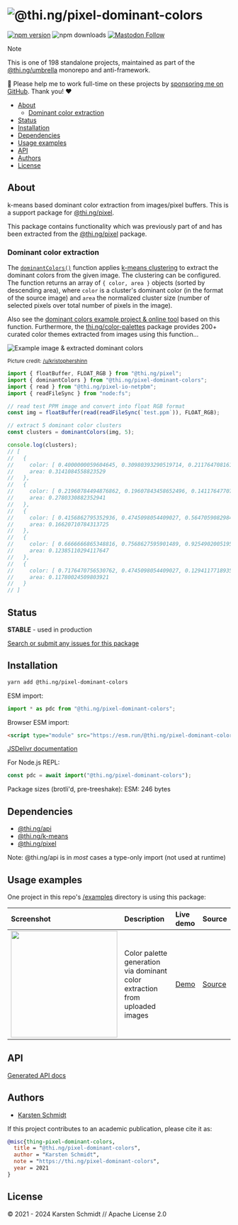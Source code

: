 <!-- This file is generated - DO NOT EDIT! -->
<!-- Please see: https://github.com/thi-ng/umbrella/blob/develop/CONTRIBUTING.md#changes-to-readme-files -->
# ![@thi.ng/pixel-dominant-colors](https://media.thi.ng/umbrella/banners-20230807/thing-pixel-dominant-colors.svg?60875ef0)

[![npm version](https://img.shields.io/npm/v/@thi.ng/pixel-dominant-colors.svg)](https://www.npmjs.com/package/@thi.ng/pixel-dominant-colors)
![npm downloads](https://img.shields.io/npm/dm/@thi.ng/pixel-dominant-colors.svg)
[![Mastodon Follow](https://img.shields.io/mastodon/follow/109331703950160316?domain=https%3A%2F%2Fmastodon.thi.ng&style=social)](https://mastodon.thi.ng/@toxi)

> [!NOTE]
> This is one of 198 standalone projects, maintained as part
> of the [@thi.ng/umbrella](https://github.com/thi-ng/umbrella/) monorepo
> and anti-framework.
>
> 🚀 Please help me to work full-time on these projects by [sponsoring me on
> GitHub](https://github.com/sponsors/postspectacular). Thank you! ❤️

- [About](#about)
  - [Dominant color extraction](#dominant-color-extraction)
- [Status](#status)
- [Installation](#installation)
- [Dependencies](#dependencies)
- [Usage examples](#usage-examples)
- [API](#api)
- [Authors](#authors)
- [License](#license)

## About

k-means based dominant color extraction from images/pixel buffers. This is a support package for [@thi.ng/pixel](https://github.com/thi-ng/umbrella/tree/develop/packages/pixel).

This package contains functionality which was previously part of and has been
extracted from the [@thi.ng/pixel](https://thi.ng/pixel) package.

### Dominant color extraction

The
[`dominantColors()`](https://docs.thi.ng/umbrella/pixel/functions/dominantColors.html)
function applies [k-means
clustering](https://github.com/thi-ng/umbrella/tree/develop/packages/k-means) to
extract the dominant colors from the given image. The clustering can be
configured. The function returns an array of `{ color, area }` objects (sorted
by descending area), where `color` is a cluster's dominant color (in the format
of the source image) and `area` the normalized cluster size (number of selected
pixels over total number of pixels in the image).

Also see the [dominant colors example project & online
tool](https://demo.thi.ng/umbrella/dominant-colors/) based on this function.
Furthermore, the
[thi.ng/color-palettes](https://github.com/thi-ng/umbrella/tree/develop/packages/color-palettes)
package provides 200+ curated color themes extracted from images using this
function...

![Example image & extracted dominant colors](https://raw.githubusercontent.com/thi-ng/umbrella/develop/assets/pixel/dominant-colors-01.jpg)

<small>Picture credit: [/u/kristophershinn](https://www.reddit.com/r/EarthPorn/comments/j3z0f6/fall_in_yosemite_valley_oc3186_3983/)</small>

```ts tangle:export/readme.ts
import { floatBuffer, FLOAT_RGB } from "@thi.ng/pixel";
import { dominantColors } from "@thi.ng/pixel-dominant-colors";
import { read } from "@thi.ng/pixel-io-netpbm";
import { readFileSync } from "node:fs";

// read test PPM image and convert into float RGB format
const img = floatBuffer(read(readFileSync(`test.ppm`)), FLOAT_RGB);

// extract 5 dominant color clusters
const clusters = dominantColors(img, 5);

console.log(clusters);
// [
//   {
//     color: [ 0.4000000059604645, 0.30980393290519714, 0.21176470816135406 ],
//     area: 0.3141084558823529
//   },
//   {
//     color: [ 0.21960784494876862, 0.19607843458652496, 0.1411764770746231 ],
//     area: 0.2780330882352941
//   },
//   {
//     color: [ 0.4156862795352936, 0.4745098054409027, 0.5647059082984924 ],
//     area: 0.16620710784313725
//   },
//   {
//     color: [ 0.6666666865348816, 0.7568627595901489, 0.9254902005195618 ],
//     area: 0.12385110294117647
//   },
//   {
//     color: [ 0.7176470756530762, 0.4745098054409027, 0.12941177189350128 ],
//     area: 0.11780024509803921
//   }
// ]
```

## Status

**STABLE** - used in production

[Search or submit any issues for this package](https://github.com/thi-ng/umbrella/issues?q=%5Bpixel-dominant-colors%5D+in%3Atitle)

## Installation

```bash
yarn add @thi.ng/pixel-dominant-colors
```

ESM import:

```ts
import * as pdc from "@thi.ng/pixel-dominant-colors";
```

Browser ESM import:

```html
<script type="module" src="https://esm.run/@thi.ng/pixel-dominant-colors"></script>
```

[JSDelivr documentation](https://www.jsdelivr.com/)

For Node.js REPL:

```js
const pdc = await import("@thi.ng/pixel-dominant-colors");
```

Package sizes (brotli'd, pre-treeshake): ESM: 246 bytes

## Dependencies

- [@thi.ng/api](https://github.com/thi-ng/umbrella/tree/develop/packages/api)
- [@thi.ng/k-means](https://github.com/thi-ng/umbrella/tree/develop/packages/k-means)
- [@thi.ng/pixel](https://github.com/thi-ng/umbrella/tree/develop/packages/pixel)

Note: @thi.ng/api is in _most_ cases a type-only import (not used at runtime)

## Usage examples

One project in this repo's
[/examples](https://github.com/thi-ng/umbrella/tree/develop/examples)
directory is using this package:

| Screenshot                                                                                                             | Description                                                                 | Live demo                                             | Source                                                                             |
|:-----------------------------------------------------------------------------------------------------------------------|:----------------------------------------------------------------------------|:------------------------------------------------------|:-----------------------------------------------------------------------------------|
| <img src="https://raw.githubusercontent.com/thi-ng/umbrella/develop/assets/examples/dominant-colors.png" width="240"/> | Color palette generation via dominant color extraction from uploaded images | [Demo](https://demo.thi.ng/umbrella/dominant-colors/) | [Source](https://github.com/thi-ng/umbrella/tree/develop/examples/dominant-colors) |

## API

[Generated API docs](https://docs.thi.ng/umbrella/pixel-dominant-colors/)

## Authors

- [Karsten Schmidt](https://thi.ng)

If this project contributes to an academic publication, please cite it as:

```bibtex
@misc{thing-pixel-dominant-colors,
  title = "@thi.ng/pixel-dominant-colors",
  author = "Karsten Schmidt",
  note = "https://thi.ng/pixel-dominant-colors",
  year = 2021
}
```

## License

&copy; 2021 - 2024 Karsten Schmidt // Apache License 2.0
